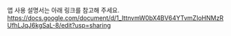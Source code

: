 앱 사용 설명서는 아래 링크를 참고해 주세요.
https://docs.google.com/document/d/1_IttnvmW0bX4BV64YTvmZIoHNMzRUfhLJqJ6kgSaL-8/edit?usp=sharing
